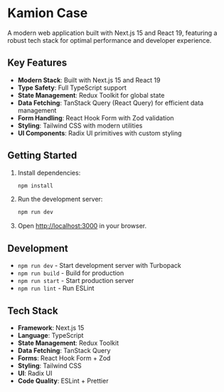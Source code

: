 # Kamion Case

A modern web application built with Next.js 15 and React 19, featuring a robust tech stack for optimal performance and developer experience.

## Key Features

- **Modern Stack**: Built with Next.js 15 and React 19
- **Type Safety**: Full TypeScript support
- **State Management**: Redux Toolkit for global state
- **Data Fetching**: TanStack Query (React Query) for efficient data management
- **Form Handling**: React Hook Form with Zod validation
- **Styling**: Tailwind CSS with modern utilities
- **UI Components**: Radix UI primitives with custom styling

## Getting Started

1. Install dependencies:

   ```bash
   npm install
   ```

2. Run the development server:

   ```bash
   npm run dev
   ```

3. Open [http://localhost:3000](http://localhost:3000) in your browser.

## Development

- `npm run dev` - Start development server with Turbopack
- `npm run build` - Build for production
- `npm run start` - Start production server
- `npm run lint` - Run ESLint

## Tech Stack

- **Framework**: Next.js 15
- **Language**: TypeScript
- **State Management**: Redux Toolkit
- **Data Fetching**: TanStack Query
- **Forms**: React Hook Form + Zod
- **Styling**: Tailwind CSS
- **UI**: Radix UI
- **Code Quality**: ESLint + Prettier
